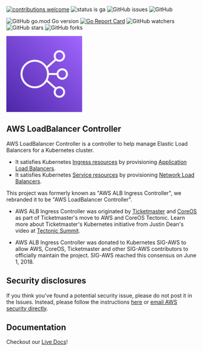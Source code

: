 [![contributions welcome](https://img.shields.io/badge/contributions-welcome-brightgreen.svg?style=flat)](https://github.com/kubernetes-sigs/aws-load-balancer-controller/issues)
![status is ga](https://img.shields.io/badge/status-ga-brightgreen?style=flat)
![GitHub issues](https://img.shields.io/github/issues-raw/kubernetes-sigs/aws-load-balancer-controller?style=flat)
![GitHub](https://img.shields.io/github/license/kubernetes-sigs/aws-load-balancer-controller?style=flat)


![GitHub go.mod Go version](https://img.shields.io/github/go-mod/go-version/kubernetes-sigs/aws-load-balancer-controller)
[![Go Report Card](https://goreportcard.com/badge/github.com/kubernetes-sigs/aws-load-balancer-controller)](https://goreportcard.com/report/github.com/kubernetes-sigs/aws-load-balancer-controller)
![GitHub watchers](https://img.shields.io/github/watchers/kubernetes-sigs/aws-load-balancer-controller?style=social)
![GitHub stars](https://img.shields.io/github/stars/kubernetes-sigs/aws-load-balancer-controller?style=social)
![GitHub forks](https://img.shields.io/github/forks/kubernetes-sigs/aws-load-balancer-controller?style=social)

<p>
    <img src="assets/images/aws_load_balancer_icon.svg" alt="AWS LoadBalancer Logo" width="200" />
</p>

## AWS LoadBalancer Controller

AWS LoadBalancer Controller is a controller to help manage Elastic Load Balancers for a Kubernetes cluster.

  - It satisfies Kubernetes [Ingress resources](https://kubernetes.io/docs/concepts/services-networking/ingress/) by provisioning [Application Load Balancers](https://docs.aws.amazon.com/elasticloadbalancing/latest/application/introduction.html).
  - It satisfies Kubernetes [Service resources](https://kubernetes.io/docs/concepts/services-networking/service/) by provisioning
[Network Load Balancers](https://docs.aws.amazon.com/elasticloadbalancing/latest/network/introduction.html).

This project was formerly known as "AWS ALB Ingress Controller", we rebranded it to be "AWS LoadBalancer Controller".

  - AWS ALB Ingress Controller was originated by [Ticketmaster](https://github.com/ticketmaster) and [CoreOS](https://github.com/coreos) as part of Ticketmaster's move to AWS and CoreOS Tectonic. Learn more about Ticketmaster's Kubernetes initiative from Justin Dean's video at [Tectonic Summit](https://www.youtube.com/watch?v=wqXVKneP0Hg).

  - AWS ALB Ingress Controller was donated to Kubernetes SIG-AWS to allow AWS, CoreOS, Ticketmaster and other SIG-AWS contributors to officially maintain the project. SIG-AWS reached this consensus on June 1, 2018.


## Security disclosures

If you think you’ve found a potential security issue, please do not post it in the Issues.  Instead, please follow the instructions [here](https://aws.amazon.com/security/vulnerability-reporting/) or [email AWS security directly](mailto:aws-security@amazon.com).

## Documentation
Checkout our [Live Docs](https://kubernetes-sigs.github.io/aws-alb-ingress-controller/)!